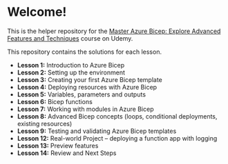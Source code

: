 # Welcome!

This is the helper repository for the [Master Azure Bicep: Explore Advanced Features and Techniques](https://www.udemy.com/course/master-azure-bicep) course on Udemy. 

This repository contains the solutions for each lesson.

- **Lesson 1:** Introduction to Azure Bicep
- **Lesson 2:** Setting up the environment
- **Lesson 3:** Creating your first Azure Bicep template
- **Lesson 4:** Deploying resources with Azure Bicep
- **Lesson 5:** Variables, parameters and outputs
- **Lesson 6:** Bicep functions
- **Lesson 7:** Working with modules in Azure Bicep
- **Lesson 8:** Advanced Bicep concepts (loops, conditional deployments, existing resources)
- **Lesson 9:** Testing and validating Azure Bicep templates
- **Lesson 12:** Real-world Project – deploying a function app with logging
- **Lesson 13:** Preview features
- **Lesson 14:** Review and Next Steps
